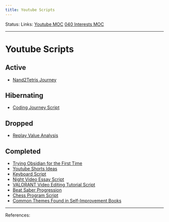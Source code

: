 ```yaml
---
title: Youtube Scripts
---
```

Status:
Links: [Youtube MOC](out/scripts/youtube-moc.md) [040 Interests MOC](out/040-interests-moc.md)
___
# Youtube Scripts

## Active
- [Nand2Tetris Journey](out/nand2tetris-journey.md)
## Hibernating
- [Coding Journey Script](out/coding-journey-script.md)
## Dropped
- [Replay Value Analysis](out/scripts/replay-value-analysis.md)
## Completed
- [Trying Obsidian for the First Time](out/scripts/trying-obsidian-for-the-first-time.md)
- [Youtube Shorts Ideas](out/scripts/youtube-shorts-ideas.md)
- [Keyboard Script](out/scripts/keyboard-script.md)
- [Night Video Essay Script](out/night-video-essay-script.md)
- [VALORANT Video Editing Tutorial Script](out/scripts/valorant-video-editing-tutorial-script.md)
- [Beat Saber Progression](out/beat-saber-progression.md)
- [Chess Program Script](out/chess-program-script.md)
- [Common Themes Found in Self-Improvement Books](out/common-themes-found-in-self-improvement-books.md)
___
References: